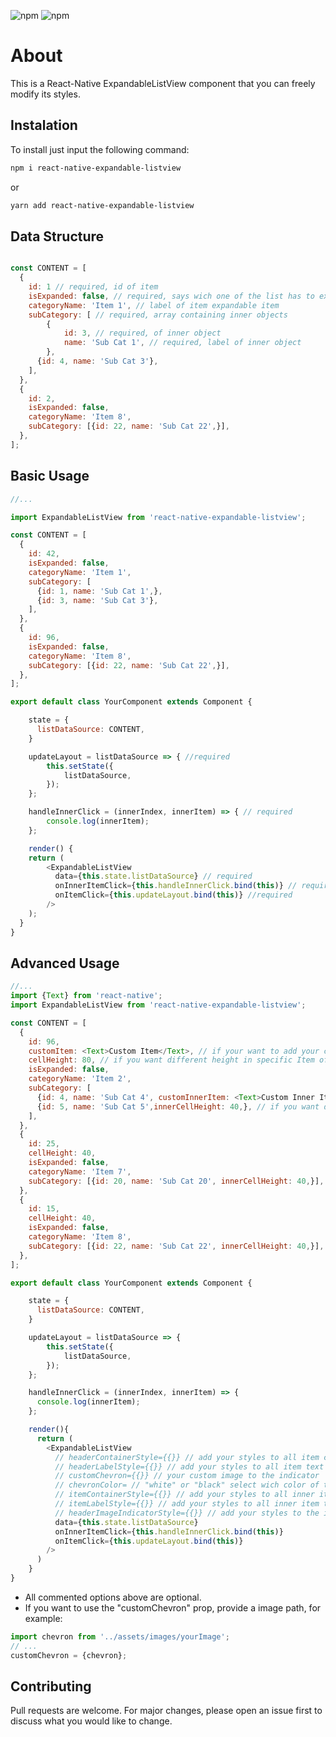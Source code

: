 ![npm](https://img.shields.io/npm/v/react-native?color=%232fa90f&label=react-native&style=plastic)
![npm](https://img.shields.io/npm/dm/react-native-expandable-listview?style=plastic)

# About

This is a React-Native ExpandableListView component that you can freely modify its styles.

## Instalation

To install just input the following command:

```bash
npm i react-native-expandable-listview
```

or

```bash
yarn add react-native-expandable-listview
```

## Data Structure

```javascript

const CONTENT = [
  {
    id: 1 // required, id of item
    isExpanded: false, // required, says wich one of the list has to expand or not
    categoryName: 'Item 1', // label of item expandable item
    subCategory: [ // required, array containing inner objects
        {
            id: 3, // required, of inner object
            name: 'Sub Cat 1', // required, label of inner object
        }, 
      {id: 4, name: 'Sub Cat 3'},
    ],
  },
  {
    id: 2,
    isExpanded: false,
    categoryName: 'Item 8',
    subCategory: [{id: 22, name: 'Sub Cat 22',}],
  },
];

```

## Basic Usage

```javascript
//...

import ExpandableListView from 'react-native-expandable-listview';

const CONTENT = [
  {
    id: 42,
    isExpanded: false,
    categoryName: 'Item 1',
    subCategory: [
      {id: 1, name: 'Sub Cat 1',},
      {id: 3, name: 'Sub Cat 3'},
    ],
  },
  {
    id: 96,
    isExpanded: false,
    categoryName: 'Item 8',
    subCategory: [{id: 22, name: 'Sub Cat 22',}],
  },
];

export default class YourComponent extends Component {

    state = {
      listDataSource: CONTENT,
    }

    updateLayout = listDataSource => { //required
        this.setState({
            listDataSource,
        });
    };

    handleInnerClick = (innerIndex, innerItem) => { // required
        console.log(innerItem);
    };

    render() {
    return (
        <ExpandableListView
          data={this.state.listDataSource} // required
          onInnerItemClick={this.handleInnerClick.bind(this)} // required
          onItemClick={this.updateLayout.bind(this)} //required
        />
    );
  }
}
```

## Advanced Usage

```javascript
//...
import {Text} from 'react-native';
import ExpandableListView from 'react-native-expandable-listview';

const CONTENT = [
  {
    id: 96,
    customItem: <Text>Custom Item</Text>, // if your want to add your custom component to item
    cellHeight: 80, // if you want different height in specific Item of List
    isExpanded: false,
    categoryName: 'Item 2',
    subCategory: [
      {id: 4, name: 'Sub Cat 4', customInnerItem: <Text>Custom Inner Item</Text>,}, // if your want to add your custom component to inner item
      {id: 5, name: 'Sub Cat 5',innerCellHeight: 40,}, // if you want different height in specific inner Item of specific inner item of List
    ],
  },
  {
    id: 25,
    cellHeight: 40,
    isExpanded: false,
    categoryName: 'Item 7',
    subCategory: [{id: 20, name: 'Sub Cat 20', innerCellHeight: 40,}],
  },
  {
    id: 15,
    cellHeight: 40,
    isExpanded: false,
    categoryName: 'Item 8',
    subCategory: [{id: 22, name: 'Sub Cat 22', innerCellHeight: 40,}],
  },
];

export default class YourComponent extends Component {

    state = {
      listDataSource: CONTENT,
    }

    updateLayout = listDataSource => {
        this.setState({
            listDataSource,
        });
    };

    handleInnerClick = (innerIndex, innerItem) => {
      console.log(innerItem);
    };

    render(){
      return (
        <ExpandableListView
          // headerContainerStyle={{}} // add your styles to all item container of your list
          // headerLabelStyle={{}} // add your styles to all item text of your list
          // customChevron={{}} // your custom image to the indicator
          // chevronColor= // "white" or "black" select wich color of the default indicator
          // itemContainerStyle={{}} // add your styles to all inner item containers of your list
          // itemLabelStyle={{}} // add your styles to all inner item text of your list
          // headerImageIndicatorStyle={{}} // add your styles to the image indicator of your list
          data={this.state.listDataSource}
          onInnerItemClick={this.handleInnerClick.bind(this)}
          onItemClick={this.updateLayout.bind(this)}
        />
      )
    }
}
```

- All commented options above are optional.
- If you want to use the "customChevron" prop, provide a image path, for example:

```javascript
import chevron from '../assets/images/yourImage';
// ...
customChevron = {chevron};
```

## Contributing

Pull requests are welcome. For major changes, please open an issue first to discuss what you would like to change.